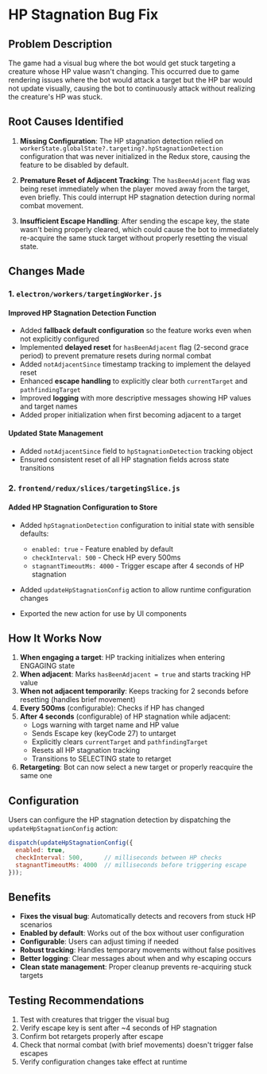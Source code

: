 # HP Stagnation Bug Fix

## Problem Description
The game had a visual bug where the bot would get stuck targeting a creature whose HP value wasn't changing. This occurred due to game rendering issues where the bot would attack a target but the HP bar would not update visually, causing the bot to continuously attack without realizing the creature's HP was stuck.

## Root Causes Identified

1. **Missing Configuration**: The HP stagnation detection relied on `workerState.globalState?.targeting?.hpStagnationDetection` configuration that was never initialized in the Redux store, causing the feature to be disabled by default.

2. **Premature Reset of Adjacent Tracking**: The `hasBeenAdjacent` flag was being reset immediately when the player moved away from the target, even briefly. This could interrupt HP stagnation detection during normal combat movement.

3. **Insufficient Escape Handling**: After sending the escape key, the state wasn't being properly cleared, which could cause the bot to immediately re-acquire the same stuck target without properly resetting the visual state.

## Changes Made

### 1. `electron/workers/targetingWorker.js`

#### Improved HP Stagnation Detection Function
- Added **fallback default configuration** so the feature works even when not explicitly configured
- Implemented **delayed reset** for `hasBeenAdjacent` flag (2-second grace period) to prevent premature resets during normal combat
- Added `notAdjacentSince` timestamp tracking to implement the delayed reset
- Enhanced **escape handling** to explicitly clear both `currentTarget` and `pathfindingTarget`
- Improved **logging** with more descriptive messages showing HP values and target names
- Added proper initialization when first becoming adjacent to a target

#### Updated State Management
- Added `notAdjacentSince` field to `hpStagnationDetection` tracking object
- Ensured consistent reset of all HP stagnation fields across state transitions

### 2. `frontend/redux/slices/targetingSlice.js`

#### Added HP Stagnation Configuration to Store
- Added `hpStagnationDetection` configuration to initial state with sensible defaults:
  - `enabled: true` - Feature enabled by default
  - `checkInterval: 500` - Check HP every 500ms
  - `stagnantTimeoutMs: 4000` - Trigger escape after 4 seconds of HP stagnation
  
- Added `updateHpStagnationConfig` action to allow runtime configuration changes
- Exported the new action for use by UI components

## How It Works Now

1. **When engaging a target**: HP tracking initializes when entering ENGAGING state
2. **When adjacent**: Marks `hasBeenAdjacent = true` and starts tracking HP value
3. **When not adjacent temporarily**: Keeps tracking for 2 seconds before resetting (handles brief movement)
4. **Every 500ms** (configurable): Checks if HP has changed
5. **After 4 seconds** (configurable) of HP stagnation while adjacent:
   - Logs warning with target name and HP value
   - Sends Escape key (keyCode 27) to untarget
   - Explicitly clears `currentTarget` and `pathfindingTarget`
   - Resets all HP stagnation tracking
   - Transitions to SELECTING state to retarget
6. **Retargeting**: Bot can now select a new target or properly reacquire the same one

## Configuration

Users can configure the HP stagnation detection by dispatching the `updateHpStagnationConfig` action:

```javascript
dispatch(updateHpStagnationConfig({
  enabled: true,
  checkInterval: 500,      // milliseconds between HP checks
  stagnantTimeoutMs: 4000  // milliseconds before triggering escape
}));
```

## Benefits

- **Fixes the visual bug**: Automatically detects and recovers from stuck HP scenarios
- **Enabled by default**: Works out of the box without user configuration
- **Configurable**: Users can adjust timing if needed
- **Robust tracking**: Handles temporary movements without false positives
- **Better logging**: Clear messages about when and why escaping occurs
- **Clean state management**: Proper cleanup prevents re-acquiring stuck targets

## Testing Recommendations

1. Test with creatures that trigger the visual bug
2. Verify escape key is sent after ~4 seconds of HP stagnation
3. Confirm bot retargets properly after escape
4. Check that normal combat (with brief movements) doesn't trigger false escapes
5. Verify configuration changes take effect at runtime
